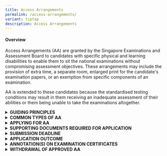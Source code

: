 ```yaml
---
title: Access Arrangements
permalink: /access-arrangements/
variant: tiptap
description: Access Arrangements
---
```

<h4><strong>Overview</strong></h4>
<p>Access Arrangements (AA) are granted by the Singapore Examinations and
Assessment Board to candidates with specific physical and learning disabilities
to enable them to sit the national examinations without compromising assessment
objectives. These arrangements may include the provision of extra time,
a separate room, enlarged print for the candidate's examination papers,
or an exemption from specific components of an examination.
<br>
</p>
<p>AA is extended to these candidates because the standardised testing conditions
may result in them receiving an inadequate assessment of their abilities
or them being unable to take the examinations altogether.</p>
<div data-type="detailGroup" class="isomer-accordion isomer-accordion-white">
<details class="isomer-details">
<summary><strong>GUIDING PRINCIPLES</strong>
</summary>
<div data-type="detailsContent" class="isomer-details-content">
<p>All candidates are assessed according to the same marking criteria, to
ensure that the grades and examination certificates have the same validity
for all candidates.</p>
<p></p>
<p>Hence, AA must not provide candidates with an advantage over the others
and compromise the assessment objectives.</p>
<p></p>
<p>When determining the appropriate AA for a candidate, the primary consideration
is how the student typically learns and functions in the classroom, based
on the school’s observations. While the candidate's specific learning needs,
physical needs, or medical conditions are important factors, the AA provided
would align with the candidate’s usual way of learning. Additional inputs,
such as recommendations from doctors and medical professionals will be
taken into consideration during the review. This approach ensures that
the AA provided is both appropriate for the candidate and fair to all candidates.</p>
</div>
</details>
<details class="isomer-details">
<summary><strong>COMMON TYPES OF AA</strong>
</summary>
<div data-type="detailsContent" class="isomer-details-content">
<p>The following are common types of AA administered to candidates with specific
physical and learning disabilities who sit the national examinations:</p>
<table style="minWidth: 50px">
<colgroup>
<col>
<col>
</colgroup>
<tbody>
<tr>
<td rowspan="1" colspan="1">
<p>Examination duration</p>
</td>
<td rowspan="1" colspan="1">
<ul data-tight="true" class="tight">
<li>
<p>Extra time (approximately 25% of the examination duration in most cases)</p>
</li>
<li>
<p>More preparation time for oral examination (approximately 25% of the silent
preparation time)</p>
</li>
</ul>
</td>
</tr>
<tr>
<td rowspan="1" colspan="1">
<p>Question paper</p>
</td>
<td rowspan="1" colspan="1">
<ul data-tight="true" class="tight">
<li>
<p>Question paper (QP) in enlarged print on A3 paper (double-sided)</p>
</li>
<li>
<p>2 sets of QPs (Standard QP / QP in enlarged print on A3 paper)</p>
</li>
</ul>
</td>
</tr>
<tr>
<td rowspan="1" colspan="1">
<p>Assistance</p>
</td>
<td rowspan="1" colspan="1">
<ul data-tight="true" class="tight">
<li>
<p>Oral Examiners to be informed of candidate’s condition</p>
</li>
<li>
<p>Use of</p>
<ul data-tight="true" class="tight">
<li>
<p>Reader</p>
</li>
<li>
<p>Scribe</p>
</li>
<li>
<p>Prompter</p>
</li>
<li>
<p>Practical Assistant <em>(for GCE-Level examinations only)</em>
</p>
</li>
</ul>
</li>
</ul>
</td>
</tr>
<tr>
<td rowspan="1" colspan="1">
<p>Use of Assistive Resources / Technology</p>
</td>
<td rowspan="1" colspan="1">
<ul data-tight="true" class="tight">
<li>
<p>Use of</p>
<ul data-tight="true" class="tight">
<li>
<p>Desktop Magnifier</p>
</li>
<li>
<p>Reader Pen</p>
</li>
<li>
<p>Word Processor</p>
</li>
</ul>
</li>
</ul>
</td>
</tr>
<tr>
<td rowspan="1" colspan="1">
<p>Venue</p>
</td>
<td rowspan="1" colspan="1">
<ul data-tight="true" class="tight">
<li>
<p>Separate room: A designated examination venue for candidates with specific
needs to sit the examination away from the main examination venue but alongside
the candidates with similar AA.</p>
</li>
<li>
<p>Isolation room: A private examination venue for a candidate with specific
needs to sit the examination without other candidates present.</p>
</li>
</ul>
</td>
</tr>
<tr>
<td rowspan="1" colspan="1">
<p></p>
</td>
<td rowspan="1" colspan="1">
<p></p>
</td>
</tr>
</tbody>
</table>
<p><em>*The above list of AAs is </em><strong><em>not </em></strong><em>exhaustive.</em>
</p>
</div>
</details>
<details class="isomer-details">
<summary><strong>APPLYING FOR AA</strong>
</summary>
<div data-type="detailsContent" class="isomer-details-content">
<p>Please refer to the submission deadline section. Late applications would
not be accepted.</p>
<p></p>
<p>If you are a school candidate, you must submit your AA applications through
your school. Please approach your school’s designated Special Educational
Needs officers, AA coordinators and/or form teachers for assistance. AA
applications by school candidates can be submitted one year ahead of the
national examinations.</p>
<p></p>
<p>If you are a private candidate for the GCE-Level examinations, you must
submit your AA applications via SEAB's <a href="https://myexams.seab.gov.sg/auth/login" rel="noopener nofollow" target="_blank">Candidates Portal</a> after
your examination registration. More information on examination registration
can be found in the <a href="https://www.seab.gov.sg/updatesforprivatecandidates/" rel="noopener noreferrer nofollow" target="_blank">registration information for private candidates</a>.</p>
</div>
</details>
<details class="isomer-details">
<summary><strong>SUPPORTING DOCUMENTS REQUIRED FOR APPLICATION</strong>
</summary>
<div data-type="detailsContent" class="isomer-details-content">
<p>AA applications require the following supporting documents:</p>
<table style="minWidth: 50px">
<colgroup>
<col>
<col>
</colgroup>
<tbody>
<tr>
<td rowspan="1" colspan="1">
<p>Medical Documentation</p>
<p>&nbsp;</p>
</td>
<td rowspan="1" colspan="1">
<ul data-tight="true" class="tight">
<li>
<p>Medical or psychological reports with clear diagnosis from Singapore Medical
Council registered doctors</p>
</li>
<li>
<p>Previous reports remain valid* if it is for the same condition (e.g.,
reports used for PSLE can be used for GCE-Level examinations)</p>
</li>
<li>
<p>Additional information can be provided through medical letters, assessment
or therapy reports</p>
</li>
<li>
<p>Documents can be submitted together or separately</p>
<p></p>
</li>
</ul>
<p>* For 2025 AA applications for learning disabilities, medical documents
must be dated within three years of your national examination to ensure
a current assessment of your condition. If your medical documents are dated
more than three years ago, please submit a <strong>current profile of needs</strong> from
a medical professional.</p>
<p></p>
<p>The current profile of needs must include:</p>
<ul data-tight="true" class="tight">
<li>
<p>Formal standardised assessments (where appropriate)</p>
</li>
<li>
<p>Medical professional's observations of your condition</p>
</li>
<li>
<p>Description of how your condition affects you during examinations</p>
</li>
<li>
<p>Clear justifications for each AA request, linked to your specific needs</p>
</li>
</ul>
</td>
</tr>
<tr>
<td rowspan="1" colspan="1">
<p>Educational Inputs</p>
</td>
<td rowspan="1" colspan="1">
<p>The School Report (for school candidates) is intended for school personnel
to provide educational input. The report must provide educational observations
including:</p>
<p></p>
<ul data-tight="true" class="tight">
<li>
<p>Specific challenges faced by the candidate during school assessments under
standard conditions</p>
</li>
<li>
<p>Details and effectiveness of any AA previously provided during school
assessments</p>
</li>
<li>
<p>Additional relevant observations that demonstrate why the candidate may
have difficulties taking national examinations under standard conditions</p>
<p></p>
</li>
</ul>
<p>The Individual Report (for private candidates) is intended to collate
educational input. The report must provide educational observations including:</p>
<p></p>
<ul data-tight="true" class="tight">
<li>
<p>Specific challenges faced by the candidate in learning and examination
settings (e.g. in private schools, tuition centres, private tuition, home-school)</p>
</li>
<li>
<p>Details and effectiveness of any AA previously provided</p>
</li>
<li>
<p>Additional relevant observations that demonstrate why the candidate may
have difficulties taking national examinations under standard conditions</p>
</li>
<li>
<p>For candidates who are not enrolled in any educational institution or
receiving tuition and are preparing for the examination independently,
they may complete this form on their own.</p>
</li>
</ul>
<p></p>
<p><strong>Important Note:</strong>
<br>The School Report / Individual Report should not:</p>
<ul data-tight="true" class="tight">
<li>
<p>Cite nor reference the contents of any accompanying medical or professional
reports / memos / letters; or</p>
</li>
<li>
<p>Duplicate information from accompanying medical or professional reports
/ memos / letters.</p>
</li>
</ul>
</td>
</tr>
<tr>
<td rowspan="1" colspan="1">
<p></p>
</td>
<td rowspan="1" colspan="1">
<p></p>
</td>
</tr>
</tbody>
</table>
<p>If you are a school candidate, you may approach your Special Educational
Needs officers, AA coordinators and/or form teachers for more information
on the required supporting documents for your AA application.
<br>
<br>If you are a private candidate, you can write to <a href="mailto:SEAB_CS_Admin@seab.gov.sg" rel="noopener nofollow" target="_blank">SEAB_CS_Admin@seab.gov.sg</a> for
more information.</p>
</div>
</details>
<details class="isomer-details">
<summary><strong>SUBMISSION DEADLINE</strong>
</summary>
<div data-type="detailsContent" class="isomer-details-content">
<p>All AA applications must be submitted by the following stipulated deadlines
in the year of your national examinations:</p>
<p></p>
<ul data-tight="true" class="tight">
<li>
<p>School candidates:
<br>PSLE: mid-February
<br>GCE-Level: end-February</p>
</li>
<li>
<p>Private candidates: end of April</p>
</li>
</ul>
<p></p>
<p>Please note that late applications or amendments to applications for learning
disabilities or permanent physical disabilities that are submitted <strong>less than two months before the national examinations (Oral / listening comprehension / Science practical / written) will not be accepted</strong>.
<br>
</p>
<p>SEAB will only accept AA applications for physical injuries sustained
just before or during the national examinations, and for conditions mentioned
above that were triggered by the onset of these physical injuries.
<br>
</p>
<p><strong>Important Note:</strong>
<br>If your AA application is submitted late and is rejected by SEAB, you
cannot apply special consideration for the same medical condition.</p>
</div>
</details>
<details class="isomer-details">
<summary><strong>APPLICATION OUTCOME</strong>
</summary>
<div data-type="detailsContent" class="isomer-details-content">
<p>If your AA application is accepted for processing, it will be subjected
to a rigorous review by a panel and be considered based on its circumstances.
Your AA application outcome will be released via the following platforms,
within two months from the date of your application’s submission.
<br>
</p>
<p>If you are a school candidate, your school will inform you of the outcome.
Following the release of your AA application outcome, your schools may
work with you to trial your approved accommodations during your daily teaching
and learning sessions to better prepare you for your national examinations.
<br>
</p>
<p>If you are a private candidate, please access the <a href="https://myexams.seab.gov.sg/auth/login" rel="noopener noreferrer nofollow" target="_blank">Candidates Portal</a> to view
your outcome. Following the release of your outcome, you and/or your parents
could consider trialing the approved AAs where feasible, to enhance your
examination preparation.
<br>
</p>
<p>If you have received AA for an examination paper due to a medical condition,
you will not be eligible to apply for special consideration for sitting
the paper with that same condition.</p>
</div>
</details>
<details class="isomer-details">
<summary><strong>ANNOTATION(S) ON EXAMINATION CERTIFICATES</strong>
</summary>
<div data-type="detailsContent" class="isomer-details-content">
<p>If the AA results in significant modifications to your examinations, your
examination certificates and result slips will have either of these annotation
symbols placed next to your subject(s) that had the approved AA:</p>
<ul data-tight="true" class="tight">
<li>
<p><strong>Exemption Symbol (#) -</strong> 'The candidate was exempted from
satisfying the full range of assessment objectives in this subject.’</p>
</li>
<li>
<p><strong>Access Arrangement Symbol (+) -</strong> 'The candidate sat for
the paper under access arrangements.’</p>
</li>
</ul>
<p>The following AAs granted to candidates during the examinations will be
annotated:</p>
<ul data-tight="true" class="tight">
<li>
<p>Extra time allowance (including silent reading / preparation for oral
examination);</p>
</li>
<li>
<p>Exemption from satisfying the full range of assessment objectives in a
subject (e.g. exemption from oral, listening comprehension examinations);</p>
</li>
<li>
<p>Modification of examination papers;</p>
</li>
<li>
<p>Use of word processor facilities and other computer aids;</p>
</li>
<li>
<p>Use of Reader or Reader Pen or Scribe;</p>
</li>
<li>
<p>Practical assistance in areas such as handling apparatus and instruments
or graph plotting.
<br>
</p>
</li>
</ul>
<p>The annotations are necessary to indicate factually that you had taken
the national examinations under conditions that are different from the
standard prescribed conditions, to uphold the integrity and fairness of
the examination. Your examination certificate will not have the details
of the AA. SEAB does not share the details of your granted AA with any
third parties.
<br>
</p>
<p>You can request to withdraw the approved AA and this must be submitted
within the stipulated timelines (see section below). Otherwise, your examination
certificates and result slips will be annotated, even if you do not utilise
your approved AA during your coursework or examinations.</p>
</div>
</details>
<details class="isomer-details">
<summary><strong>WITHDRAWAL OF APPROVED AA</strong>
</summary>
<div data-type="detailsContent" class="isomer-details-content">
<p>If you are a school candidate, please approach your school for assistance.
Withdrawal requests must be submitted by your school through iEXAMS2 at
least five working days before the commencement of your coursework or examinations.</p>
<p></p>
<p>If you are a private candidate, you should submit your withdrawal requests
via email to <a href="mailto:SEAB_CS_Admin@seab.gov.sg" rel="noopener nofollow" target="_blank">SEAB_CS_Admin@seab.gov.sg</a> at
least five working days before your examinations starts.</p>
<p></p>
<p>Once SEAB has approved a withdrawal request, the AA cannot be reinstated.</p>
</div>
</details>
</div>
<p></p>